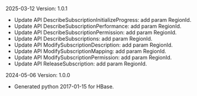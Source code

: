 2025-03-12 Version: 1.0.1
- Update API DescribeSubscriptionInitializeProgress: add param RegionId.
- Update API DescribeSubscriptionPerformance: add param RegionId.
- Update API DescribeSubscriptionPermission: add param RegionId.
- Update API DescribeSubscriptions: add param RegionId.
- Update API ModifySubscriptionDescription: add param RegionId.
- Update API ModifySubscriptionMapping: add param RegionId.
- Update API ModifySubscriptionPermission: add param RegionId.
- Update API ReleaseSubscription: add param RegionId.


2024-05-06 Version: 1.0.0
- Generated python 2017-01-15 for HBase.

